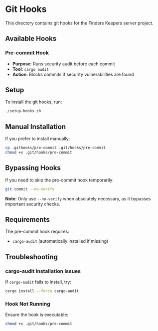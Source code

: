 # Git Hooks

This directory contains git hooks for the Finders Keepers server project.

## Available Hooks

### Pre-commit Hook
- **Purpose**: Runs security audit before each commit
- **Tool**: `cargo audit`
- **Action**: Blocks commits if security vulnerabilities are found

## Setup

To install the git hooks, run:

```bash
./setup-hooks.sh
```

## Manual Installation

If you prefer to install manually:

```bash
cp .githooks/pre-commit .git/hooks/pre-commit
chmod +x .git/hooks/pre-commit
```

## Bypassing Hooks

If you need to skip the pre-commit hook temporarily:

```bash
git commit --no-verify
```

**Note**: Only use `--no-verify` when absolutely necessary, as it bypasses important security checks.

## Requirements

The pre-commit hook requires:
- `cargo-audit` (automatically installed if missing)

## Troubleshooting

### cargo-audit Installation Issues
If `cargo-audit` fails to install, try:
```bash
cargo install --force cargo-audit
```

### Hook Not Running
Ensure the hook is executable:
```bash
chmod +x .git/hooks/pre-commit
```
